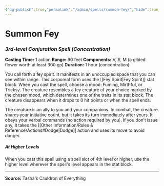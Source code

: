 ```yaml
---
{"dg-publish":true,"permalink":"/admin/spells/summon-fey/","hide":true,"updated":"2025-08-11T11:53:31.175+01:00"}
---
```


# Summon Fey
### *3rd-level Conjuration Spell* *(Concentration)*
**Casting Time:** 1 action
**Range:** 90 feet
**Components:** V, S, M (a gilded flower worth at least 300 gp)
**Duration:** 1 hour (concentration)

You call forth a fey spirit. It manifests in an unoccupied space that you can see within range. This corporeal form uses the [[Fey Spirit\|Fey Spirit]] stat block. When you cast the spell, choose a mood: Fuming, Mirthful, or Tricksy. The creature resembles a fey creature of your choice marked by the chosen mood, which determines one of the traits in its stat block. The creature disappears when it drops to 0 hit points or when the spell ends.

The creature is an ally to you and your companions. In combat, the creature shares your initiative count, but it takes its turn immediately after yours. It obeys your verbal commands (no action required by you). If you don't issue any, it takes the [[Other Information/Rules & Reference/Actions#Dodge\|Dodge]] action and uses its move to avoid danger.

##### At Higher Levels
When you cast this spell using a spell slot of 4th level or higher, use the higher level wherever the spell's level appears in the stat block.

---
**Source:** Tasha's Cauldron of Everything